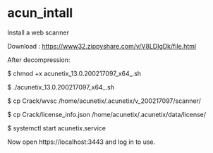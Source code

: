 # acun_intall
Install a web scanner


Download : https://www32.zippyshare.com/v/V8LDIgDk/file.html

After decompression:

$ chmod +x acunetix_13.0.200217097_x64_.sh

$ ./acunetix_13.0.200217097_x64_.sh 

$ cp Crack/wvsc /home/acunetix/.acunetix/v_200217097/scanner/ 

$ cp Crack/license_info.json /home/acunetix/.acunetix/data/license/

$ systemctl start acunetix.service



Now open https://localhost:3443 and log in to use.
